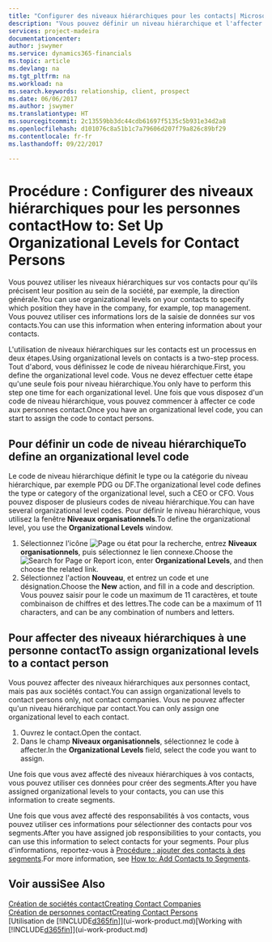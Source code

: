 ```yaml
---
title: "Configurer des niveaux hiérarchiques pour les contacts| Microsoft Docs"
description: "Vous pouvez définir un niveau hiérarchique et l'affecter à vos contacts pour indiquer leur position au sein de leur société, par exemple, la direction générale."
services: project-madeira
documentationcenter: 
author: jswymer
ms.service: dynamics365-financials
ms.topic: article
ms.devlang: na
ms.tgt_pltfrm: na
ms.workload: na
ms.search.keywords: relationship, client, prospect
ms.date: 06/06/2017
ms.author: jswymer
ms.translationtype: HT
ms.sourcegitcommit: 2c13559bb3dc44cdb61697f5135c5b931e34d2a8
ms.openlocfilehash: d101076c8a51b1c7a79606d207f79a826c89bf29
ms.contentlocale: fr-fr
ms.lasthandoff: 09/22/2017

---
```

# <a name="how-to-set-up-organizational-levels-for-contact-persons"></a><span data-ttu-id="a8d44-103">Procédure : Configurer des niveaux hiérarchiques pour les personnes contact</span><span class="sxs-lookup"><span data-stu-id="a8d44-103">How to: Set Up Organizational Levels for Contact Persons</span></span>
<span data-ttu-id="a8d44-104">Vous pouvez utiliser les niveaux hiérarchiques sur vos contacts pour qu'ils précisent leur position au sein de la société, par exemple, la direction générale.</span><span class="sxs-lookup"><span data-stu-id="a8d44-104">You can use organizational levels on your contacts to specify which position they have in the company, for example, top management.</span></span> <span data-ttu-id="a8d44-105">Vous pouvez utiliser ces informations lors de la saisie de données sur vos contacts.</span><span class="sxs-lookup"><span data-stu-id="a8d44-105">You can use this information when entering information about your contacts.</span></span>

<span data-ttu-id="a8d44-106">L'utilisation de niveaux hiérarchiques sur les contacts est un processus en deux étapes.</span><span class="sxs-lookup"><span data-stu-id="a8d44-106">Using organizational levels on contacts is a two-step process.</span></span> <span data-ttu-id="a8d44-107">Tout d'abord, vous définissez le code de niveau hiérarchique.</span><span class="sxs-lookup"><span data-stu-id="a8d44-107">First, you define the organizational level code.</span></span> <span data-ttu-id="a8d44-108">Vous ne devez effectuer cette étape qu'une seule fois pour niveau hiérarchique.</span><span class="sxs-lookup"><span data-stu-id="a8d44-108">You only have to perform this step one time for each organizational level.</span></span> <span data-ttu-id="a8d44-109">Une fois que vous disposez d'un code de niveau hiérarchique, vous pouvez commencer à affecter ce code aux personnes contact.</span><span class="sxs-lookup"><span data-stu-id="a8d44-109">Once you have an organizational level code, you can start to assign the code to contact persons.</span></span>

## <a name="to-define-an-organizational-level-code"></a><span data-ttu-id="a8d44-110">Pour définir un code de niveau hiérarchique</span><span class="sxs-lookup"><span data-stu-id="a8d44-110">To define an organizational level code</span></span>
<span data-ttu-id="a8d44-111">Le code de niveau hiérarchique définit le type ou la catégorie du niveau hiérarchique, par exemple PDG ou DF.</span><span class="sxs-lookup"><span data-stu-id="a8d44-111">The organizational level code defines the type or category of the organizational level, such a CEO  or CFO.</span></span> <span data-ttu-id="a8d44-112">Vous pouvez disposer de plusieurs codes de niveau hiérarchique.</span><span class="sxs-lookup"><span data-stu-id="a8d44-112">You can have several organizational level codes.</span></span> <span data-ttu-id="a8d44-113">Pour définir le niveau hiérarchique, vous utilisez la fenêtre **Niveaux organisationnels**.</span><span class="sxs-lookup"><span data-stu-id="a8d44-113">To define the organizational level, you use the **Organizational Levels** window.</span></span>

1. <span data-ttu-id="a8d44-114">Sélectionnez l'icône ![Page ou état pour la recherche](media/ui-search/search_small.png "Page ou état pour la recherche"), entrez **Niveaux organisationnels**, puis sélectionnez le lien connexe.</span><span class="sxs-lookup"><span data-stu-id="a8d44-114">Choose the ![Search for Page or Report](media/ui-search/search_small.png "Search for Page or Report icon") icon, enter **Organizational Levels**, and then choose the related link.</span></span>
2. <span data-ttu-id="a8d44-115">Sélectionnez l'action **Nouveau**, et entrez un code et une désignation.</span><span class="sxs-lookup"><span data-stu-id="a8d44-115">Choose the **New** action, and fill in a code and description.</span></span> <span data-ttu-id="a8d44-116">Vous pouvez saisir pour le code un maximum de 11 caractères, et toute combinaison de chiffres et des lettres.</span><span class="sxs-lookup"><span data-stu-id="a8d44-116">The code can be a maximum of 11 characters, and can be any combination of numbers and letters.</span></span>

## <a name="to-assign-organizational-levels-to-a-contact-person"></a><span data-ttu-id="a8d44-117">Pour affecter des niveaux hiérarchiques à une personne contact</span><span class="sxs-lookup"><span data-stu-id="a8d44-117">To assign organizational levels to a contact person</span></span>
<span data-ttu-id="a8d44-118">Vous pouvez affecter des niveaux hiérarchiques aux personnes contact, mais pas aux sociétés contact.</span><span class="sxs-lookup"><span data-stu-id="a8d44-118">You can assign organizational levels to contact persons only, not contact companies.</span></span> <span data-ttu-id="a8d44-119">Vous ne pouvez affecter qu'un niveau hiérarchique par contact.</span><span class="sxs-lookup"><span data-stu-id="a8d44-119">You can only assign one organizational level to each contact.</span></span>

1. <span data-ttu-id="a8d44-120">Ouvrez le contact.</span><span class="sxs-lookup"><span data-stu-id="a8d44-120">Open the contact.</span></span>
2. <span data-ttu-id="a8d44-121">Dans le champ **Niveaux organisationnels**, sélectionnez le code à affecter.</span><span class="sxs-lookup"><span data-stu-id="a8d44-121">In the **Organizational Levels** field, select the code you want to assign.</span></span>

<span data-ttu-id="a8d44-122">Une fois que vous avez affecté des niveaux hiérarchiques à vos contacts, vous pouvez utiliser ces données pour créer des segments.</span><span class="sxs-lookup"><span data-stu-id="a8d44-122">After you have assigned organizational levels to your contacts, you can use this information to create segments.</span></span>

<span data-ttu-id="a8d44-123">Une fois que vous avez affecté des responsabilités à vos contacts, vous pouvez utiliser ces informations pour sélectionner des contacts pour vos segments.</span><span class="sxs-lookup"><span data-stu-id="a8d44-123">After you have assigned job responsibilities to your contacts, you can use this information to select contacts for your segments.</span></span> <span data-ttu-id="a8d44-124">Pour plus d'informations, reportez-vous à [Procédure : ajouter des contacts à des segments](marketing-add-contact-segment.md).</span><span class="sxs-lookup"><span data-stu-id="a8d44-124">For more information, see [How to: Add Contacts to Segments](marketing-add-contact-segment.md).</span></span>

## <a name="see-also"></a><span data-ttu-id="a8d44-125">Voir aussi</span><span class="sxs-lookup"><span data-stu-id="a8d44-125">See Also</span></span>
[<span data-ttu-id="a8d44-126">Création de sociétés contact</span><span class="sxs-lookup"><span data-stu-id="a8d44-126">Creating Contact Companies</span></span>](marketing-create-contact-companies.md)  
[<span data-ttu-id="a8d44-127">Création de personnes contact</span><span class="sxs-lookup"><span data-stu-id="a8d44-127">Creating Contact Persons</span></span>](marketing-create-contact-persons.md)  
<span data-ttu-id="a8d44-128">[Utilisation de [!INCLUDE[d365fin](includes/d365fin_md.md)]](ui-work-product.md)</span><span class="sxs-lookup"><span data-stu-id="a8d44-128">[Working with [!INCLUDE[d365fin](includes/d365fin_md.md)]](ui-work-product.md)</span></span>  

